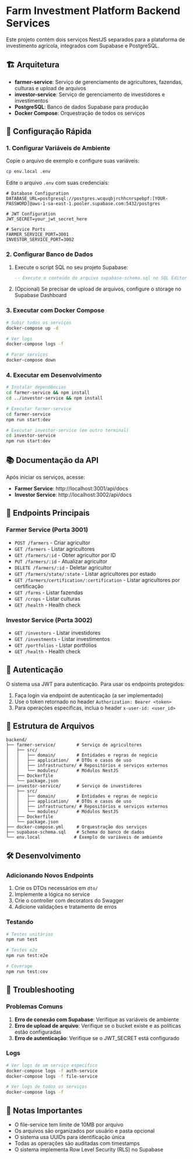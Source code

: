 # Farm Investment Platform Backend Services

Este projeto contém dois serviços NestJS separados para a plataforma de investimento agrícola, integrados com Supabase e PostgreSQL.

## 🏗️ Arquitetura

- **farmer-service**: Serviço de gerenciamento de agricultores, fazendas, culturas e upload de arquivos
- **investor-service**: Serviço de gerenciamento de investidores e investimentos
- **PostgreSQL**: Banco de dados Supabase para produção
- **Docker Compose**: Orquestração de todos os serviços

## 🚀 Configuração Rápida

### 1. Configurar Variáveis de Ambiente

Copie o arquivo de exemplo e configure suas variáveis:

```bash
cp env.local .env
```

Edite o arquivo `.env` com suas credenciais:

```env
# Database Configuration
DATABASE_URL=postgresql://postgres.wcquqbjrchhcnrspebpf:[YOUR-PASSWORD]@aws-1-sa-east-1.pooler.supabase.com:5432/postgres

# JWT Configuration
JWT_SECRET=your_jwt_secret_here

# Service Ports
FARMER_SERVICE_PORT=3001
INVESTOR_SERVICE_PORT=3002
```

### 2. Configurar Banco de Dados

1. Execute o script SQL no seu projeto Supabase:
   ```sql
   -- Execute o conteúdo do arquivo supabase-schema.sql no SQL Editor do Supabase
   ```

2. (Opcional) Se precisar de upload de arquivos, configure o storage no Supabase Dashboard

### 3. Executar com Docker Compose

```bash
# Subir todos os serviços
docker-compose up -d

# Ver logs
docker-compose logs -f

# Parar serviços
docker-compose down
```

### 4. Executar em Desenvolvimento

```bash
# Instalar dependências
cd farmer-service && npm install
cd ../investor-service && npm install

# Executar farmer-service
cd farmer-service
npm run start:dev

# Executar investor-service (em outro terminal)
cd investor-service
npm run start:dev
```

## 📚 Documentação da API

Após iniciar os serviços, acesse:

- **Farmer Service**: http://localhost:3001/api/docs
- **Investor Service**: http://localhost:3002/api/docs

## 🔧 Endpoints Principais

### Farmer Service (Porta 3001)

- `POST /farmers` - Criar agricultor
- `GET /farmers` - Listar agricultores
- `GET /farmers/:id` - Obter agricultor por ID
- `PUT /farmers/:id` - Atualizar agricultor
- `DELETE /farmers/:id` - Deletar agricultor
- `GET /farmers/state/:state` - Listar agricultores por estado
- `GET /farmers/certification/:certification` - Listar agricultores por certificação
- `GET /farms` - Listar fazendas
- `GET /crops` - Listar culturas
- `GET /health` - Health check

### Investor Service (Porta 3002)

- `GET /investors` - Listar investidores
- `GET /investments` - Listar investimentos
- `GET /portfolios` - Listar portfólios
- `GET /health` - Health check

## 🔐 Autenticação

O sistema usa JWT para autenticação. Para usar os endpoints protegidos:

1. Faça login via endpoint de autenticação (a ser implementado)
2. Use o token retornado no header `Authorization: Bearer <token>`
3. Para operações específicas, inclua o header `x-user-id: <user_id>`

## 📁 Estrutura de Arquivos

```
backend/
├── farmer-service/        # Serviço de agricultores
│   ├── src/
│   │   ├── domain/        # Entidades e regras de negócio
│   │   ├── application/   # DTOs e casos de uso
│   │   ├── infrastructure/ # Repositórios e serviços externos
│   │   └── modules/       # Módulos NestJS
│   ├── Dockerfile
│   └── package.json
├── investor-service/      # Serviço de investidores
│   ├── src/
│   │   ├── domain/        # Entidades e regras de negócio
│   │   ├── application/   # DTOs e casos de uso
│   │   ├── infrastructure/ # Repositórios e serviços externos
│   │   └── modules/       # Módulos NestJS
│   ├── Dockerfile
│   └── package.json
├── docker-compose.yml     # Orquestração dos serviços
├── supabase-schema.sql    # Schema do banco de dados
└── env.local             # Exemplo de variáveis de ambiente
```

## 🛠️ Desenvolvimento

### Adicionando Novos Endpoints

1. Crie os DTOs necessários em `dto/`
2. Implemente a lógica no service
3. Crie o controller com decorators do Swagger
4. Adicione validações e tratamento de erros

### Testando

```bash
# Testes unitários
npm run test

# Testes e2e
npm run test:e2e

# Coverage
npm run test:cov
```

## 🐛 Troubleshooting

### Problemas Comuns

1. **Erro de conexão com Supabase**: Verifique as variáveis de ambiente
2. **Erro de upload de arquivo**: Verifique se o bucket existe e as políticas estão configuradas
3. **Erro de autenticação**: Verifique se o JWT_SECRET está configurado

### Logs

```bash
# Ver logs de um serviço específico
docker-compose logs -f auth-service
docker-compose logs -f file-service

# Ver logs de todos os serviços
docker-compose logs -f
```

## 📝 Notas Importantes

- O file-service tem limite de 10MB por arquivo
- Os arquivos são organizados por usuário e pasta opcional
- O sistema usa UUIDs para identificação única
- Todas as operações são auditadas com timestamps
- O sistema implementa Row Level Security (RLS) no Supabase
